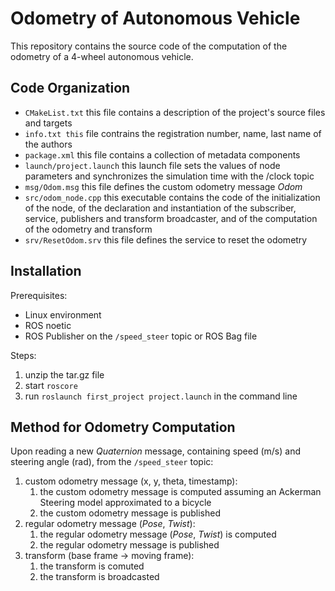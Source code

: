 # Odometry of Autonomous Vehicle 

This repository contains the source code of the computation of the odometry of a 4-wheel autonomous vehicle. 

## Code Organization
- `CMakeList.txt` this file contains a description of the project's source files and targets
- `info.txt this` file contrains the registration number, name, last name of the authors 
- `package.xml` this file contains a collection of metadata components 
- `launch/project.launch` this launch file sets the values of node parameters and synchronizes the simulation time with the /clock topic
- `msg/Odom.msg` this file defines the custom odometry message *Odom* 
- `src/odom_node.cpp` this executable contains the code of the initialization of the node, of the declaration and instantiation of the subscriber, service, publishers and transform broadcaster, and of the computation of the odometry and transform
- `srv/ResetOdom.srv` this file defines the service to reset the odometry 

## Installation 

Prerequisites:
  - Linux environment
  - ROS noetic 
  - ROS Publisher on the `/speed_steer` topic or ROS Bag file 
  
Steps:

1. unzip the tar.gz file 
2. start `roscore` 
3. run `roslaunch first_project project.launch` in the command line 

## Method for Odometry Computation
Upon reading a new *Quaternion* message, containing speed (m/s) and steering angle (rad), from the `/speed_steer` topic: 

1. custom odometry message (x, y, theta, timestamp):
    1. the custom odometry message is computed assuming an Ackerman Steering model approximated to a bicycle 
    1. the custom odometry message is published 
2. regular odometry message (*Pose*, *Twist*): 
    1. the regular odometry message (*Pose*, *Twist*) is computed 
    1. the regular odometry message is published 
5. transform (base frame -> moving frame):
    1. the transform is comuted 
    1. the transform is broadcasted 

